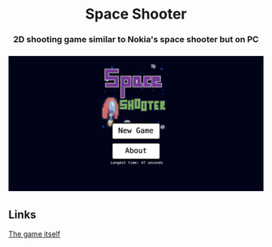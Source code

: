 <h1 align="center">Space Shooter</h1>
<h3 align="center">2D shooting game similar to Nokia's space shooter but on PC<h3>

<img alt="Main Menu" src="./assets/showcase/main_menu.png">

## Links
[The game itself](https://vedrecide.github.io/space-shooter)
